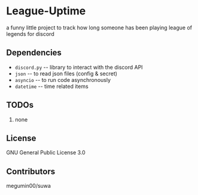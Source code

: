 # League-Uptime
a funny little project to track how long someone has been playing league of legends for discord

## Dependencies

-   `discord.py`  -- library to interact with the discord API
-   `json`        -- to read json files (config & secret)
-   `asyncio`     -- to run code asynchronously 
-   `datetime`    -- time related items

## TODOs
1. none

## License

GNU General Public License 3.0

## Contributors

megumin00/suwa
